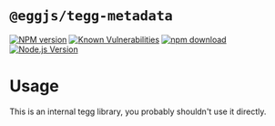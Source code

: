 # `@eggjs/tegg-metadata`

[![NPM version][npm-image]][npm-url]
[![Known Vulnerabilities][snyk-image]][snyk-url]
[![npm download][download-image]][download-url]
[![Node.js Version](https://img.shields.io/node/v/@eggjs/tegg-metadata.svg?style=flat)](https://nodejs.org/en/download/)

[npm-image]: https://img.shields.io/npm/v/@eggjs/tegg-metadata.svg?style=flat-square
[npm-url]: https://npmjs.org/package/@eggjs/tegg-metadata
[snyk-image]: https://snyk.io/test/npm/@eggjs/tegg-metadata/badge.svg?style=flat-square
[snyk-url]: https://snyk.io/test/npm/@eggjs/tegg-metadata
[download-image]: https://img.shields.io/npm/dm/@eggjs/tegg-metadata.svg?style=flat-square
[download-url]: https://npmjs.org/package/@eggjs/tegg-metadata

# Usage

This is an internal tegg library, you probably shouldn't use it directly.
